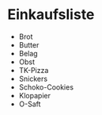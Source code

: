 # Einkaufsliste

* Brot
* Butter
* Belag
* Obst
* TK-Pizza
* Snickers
* Schoko-Cookies
* Klopapier
* O-Saft
